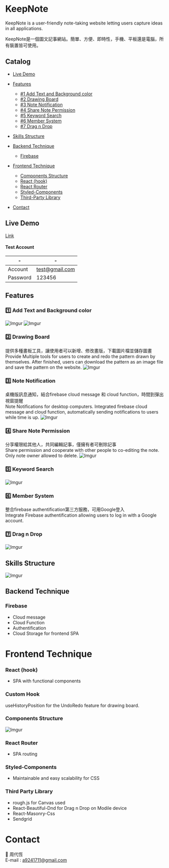 # KeepNote 

KeepNote is a user-friendly note-taking website letting users capture ideas in all applications.

KeepNote是一個圖文記事網站。簡單、方便、即時性，手機、平板還是電腦，所有裝置皆可使用。
## Catalog
- [Live Demo](#live-demo)

- [Features](#features)
  - [#1 Add Text and Background color](#1️⃣-add-text-and-background-color)
  - [#2 Drawing Board](#2️⃣-drawing-board)
  - [#3 Note Notification](#3️⃣-note-notification)
  - [#4 Share Note Permission](#4️⃣-share-note-permission)
  - [#5 Keyword Search](#5️⃣-keyword-search)
  - [#6 Member System](#6️⃣-member-system)
  - [#7 Drag n Drop](#7️⃣-drag-n-drop)
- [Skills Structure](#skills-structure)
- [Backend Technique](#backend-technique)
    - [Firebase](#firebase)
- [Frontend Technique](#frontend-technique)
    - [Components Structure](#components-structure)
    - [React (hook)](#react-hook)
    - [React Router](#react-router)
    - [Styled-Components](#styled-components)
    - [Third-Party Library](#third-party-library)
- [Contact](#contact)
  
## Live Demo
[Link](https://keepproject-e7d2b.web.app/)
#### Test Account
| - | - |
| -------- | -------- |
| Account | test@gmail.com |
| Password | 123456 |



## Features
### 1️⃣ Add Text and Background color
![Imgur](https://i.imgur.com/Tbp8WOY.gif)
![Imgur](https://i.imgur.com/412lJ6m.png)

### 2️⃣ Drawing Board
  
提供多種畫板工具，讓使用者可以新增、修改畫版，下載圖片檔並儲存圖畫  
Provide Multiple tools for users to create and redo the pattern drawn by themselves. 
After finished, users can download the pattern as an image file and save the pattern on the website.
![Imgur](https://i.imgur.com/Offview.gif)
  
### 3️⃣ Note Notification
桌機版訊息通知，結合firebase cloud message 和 cloud function，時間到彈出視窗提醒  
Note Notifications for desktop computers. Integrated firebase cloud message and cloud function, 
automatically sending notifications to users while time is up.
![Imgur](https://i.imgur.com/e1QmI6f.gif)
 
### 4️⃣ Share Note Permission
分享權限給其他人，共同編輯記事，僅擁有者可刪除記事  
Share permission and cooperate with other people to co-editing the note. Only note owner allowed to delete.
![Imgur](https://i.imgur.com/dwJUrPz.png)

### 5️⃣ Keyword Search
![Imgur](https://i.imgur.com/Ic8jYxG.png)

### 6️⃣ Member System
整合firebase authentification第三方服務，可用Google登入  
Integrate Firebase authentification allowing users to log in with a Google account.

### 7️⃣ Drag n Drop
![Imgur](https://i.imgur.com/L4mmPKn.gif)

## Skills Structure
![Imgur](https://i.imgur.com/Q3OWy23.png)

## Backend Technique
### Firebase
- Cloud message
- Cloud Function
- Authentification
- Cloud Storage for frontend SPA

# Frontend Technique

### React (hook)
- SPA with functional components
### Custom Hook
useHistoryPosition for the UndoRedo feature for drawing board.

### Components Structure
![Imgur](https://i.imgur.com/pfYPybu.png)

### React Router
- SPA routing

### Styled-Components
- Maintainable and easy scalability for CSS

### Third Party Library
- rough.js for Canvas used
- React-Beautiful-Dnd for Drag n Drop on Modile device
- React-Masonry-Css
- Sendgrid

# Contact
👨 周代恆  
E-mail : a9241711@gmail.com
